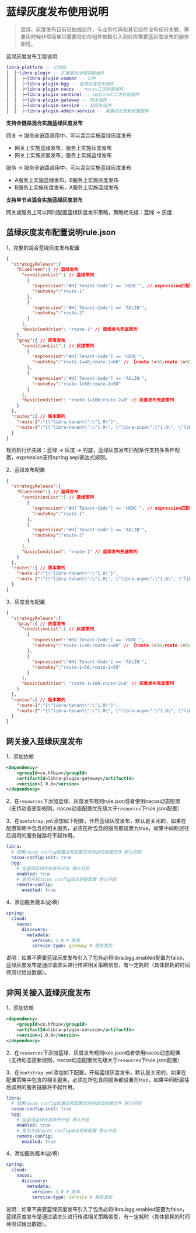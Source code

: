# 蓝绿灰度发布使用说明
> 蓝绿、灰度发布目前已抽成组件，与业务代码和其它组件没有任何关联，需要用时候非常简单只需要将对应组件依赖引入到对应需要蓝灰度发布的服务即可。

蓝绿灰度发布工程说明
```lua
libra-platform -- 父项目
│  │─libra-plugin -- 扩展服务治理功能组件
│  │  ├─libra-plugin-common -- 公共
│  │  ├─libra-plugin-bgg -- 蓝绿灰度发布组件
│  │  ├─libra-plugin-nacos -- nacos二次封装组件
│  │  ├─libra-plugin-sentinel -- sentinel二次封装组件
│  │  ├─libra-plugin-gateway -- 网关组件
│  │  ├─libra-plugin-service -- 非网关组件
│  │  ├─libra-plugin-admin-service -- 暴露动态更新配置服务
```

**支持全链路混合实施蓝绿灰度发布**

网关 -> 服务全链路调用中，可以混合实施蓝绿灰度发布

- 网关上实施蓝绿发布，服务上实施灰度发布
- 网关上实施灰度发布，服务上实施蓝绿发布

服务 -> 服务全链路调用中，可以混合实施蓝绿灰度发布

- A服务上实施蓝绿发布，B服务上实施灰度发布
- B服务上实施灰度发布，A服务上实施蓝绿发布

**支持单节点混合实施蓝绿灰度发布**

网关或服务上可以同时配置蓝绿灰度发布策略，策略优先级：蓝绿 -> 灰度

## 蓝绿灰度发布配置说明rule.json
1、完整的混合蓝绿灰度发布配置
```json
{
  "strategyRelease":{
    "blueGreen":{ // 蓝绿发布
      "conditionList":[ // 蓝绿策列
        {
          "expression":"#H['Tenant-Code'] == 'HDDC'", // expression匹配值是在请求头中获取，可根据请求头的属性进行匹对(使用spring spel)
          "routeKey":"route-1"
        },
        {
          "expression":"#H['Tenant-Code'] == 'AOLIN'",
          "routeKey":"route-2"
        }
      ],
      "basicCondition": "route-1" // 蓝绿发布兜底策列
    },
    "gray":{ // 灰度发布
      "conditionList":[ // 灰度策列
        {
          "expression":"#H['Tenant-Code'] == 'HDDC'",
          "routeKey":"route-1=40;route-2=60" // 【route-1=50;route-2=50】含义说明：route-1对应策列，40流量权重；route-1对应策列，60流量权重 （权重加起来100）
        },
        {
          "expression":"#H['Tenant-Code'] == 'AOLIN'",
          "routeKey":"route-1=50;route-2=50"
        }
      ],
      "basicCondition": "route-1=100;route-2=0" // 灰度发布兜底策列
    }
  },
  "routes":{ // 版本策列
    "route-1":"{\"libra-tenant\":\"1.0\"}",
    "route-2":"{\"libra-tenant\":\"1.0\", \"libra-ucpm\":\"1.0\", \"libra-base\":\"1.0\"}"
  }
}
```
规则执行优先级：蓝绿 -> 灰度 -> 兜底，蓝绿灰度发布匹配条件支持多条件配置，expression支持spring sepl表达式规则。

2、蓝绿发布配置
```json
{
  "strategyRelease":{
    "blueGreen":{ // 蓝绿发布
      "conditionList":[ // 蓝绿策列
        {
          "expression":"#H['Tenant-Code'] == 'HDDC'", // expression匹配值是在请求头中获取，可根据请求头的属性进行匹对(使用spring spel)
          "routeKey":"route-1"
        },
        {
          "expression":"#H['Tenant-Code'] == 'AOLIN'",
          "routeKey":"route-2"
        }
      ],
      "basicCondition": "route-1" // 蓝绿发布兜底策列
    }
  },
  "routes":{ // 版本策列
    "route-1":"{\"libra-tenant\":\"1.0\"}",
    "route-2":"{\"libra-tenant\":\"1.0\", \"libra-ucpm\":\"1.0\", \"libra-base\":\"1.0\"}"
  }
}
```
3、灰度发布配置
```json
{
  "strategyRelease":{
    "gray":{ // 灰度发布
      "conditionList":[ // 灰度策列
        {
          "expression":"#H['Tenant-Code'] == 'HDDC'",
          "routeKey":"route-1=40;route-2=60" // 【route-1=50;route-2=50】含义说明：route-1对应策列，40流量权重；route-1对应策列，60流量权重 （权重加起来100）
        },
        {
          "expression":"#H['Tenant-Code'] == 'AOLIN'",
          "routeKey":"route-1=50;route-2=50"
        }
      ],
      "basicCondition": "route-1=100;route-2=0" // 灰度发布兜底策列
    }
  },
  "routes":{ // 版本策列
    "route-1":"{\"libra-tenant\":\"1.0\"}",
    "route-2":"{\"libra-tenant\":\"1.0\", \"libra-ucpm\":\"1.0\", \"libra-base\":\"1.0\"}"
  }
}
```


## 网关接入蓝绿灰度发布
1、添加依赖
```xml
<dependency>
    <groupId>cn.hfbin</groupId>
    <artifactId>libra-plugin-gateway</artifactId>
    <version>1.0.0</version>
</dependency>
```
2、在`resources`下添加蓝绿、灰度发布规则rule.json或者使用nacos动态配置（支持动态更新规则，nacos动态配置优先级大于`resources`下rule.json配置）

3、在`bootstrap.yml`添加如下配置，开启蓝绿灰度发布，默认是关闭的，如果在配置策略中包含的相关服务，必须在所包含的服务都设置为true，如果中间断层往后调用的服务链路将不起作用。
```yml
libra:
  # 如果nacos config配置没有配置文件则自动创建文件 默认开启
  nacos-config-init: true
  bgg:
    # 全蓝绿蓝绿灰度发布开启 默认开启
    enabled: true
    # 是否开启nacos config动态更新配置 默认开启
    remote-config:
      enabled: true
```
4、添加服务版本(必填)
```yml
spring:
  cloud:
    nacos:
      discovery:
        metadata:
          version: 1.0 # 版本
          service-type: gateway # 服务类型
```

说明：如果不需要蓝绿灰度发布引入了包务必将libra.bgg.enabled配置为false，蓝绿灰度发布是通过请求头进行传递相关策略信息，有一定耗时（具体损耗的时间待测试给出数据）。

## 非网关接入蓝绿灰度发布

1、添加依赖
```xml
<dependency>
    <groupId>cn.hfbin</groupId>
    <artifactId>libra-plugin-service</artifactId>
    <version>1.0.0</version>
</dependency>
```
2、在`resources`下添加蓝绿、灰度发布规则rule.json或者使用nacos动态配置（支持动态更新规则，nacos动态配置优先级大于`resources`下rule.json配置）

3、在`bootstrap.yml`添加如下配置，开启蓝绿灰度发布，默认是关闭的，如果在配置策略中包含的相关服务，必须在所包含的服务都设置为true，如果中间断层往后调用的服务链路将不起作用。
```yml
libra:
  # 如果nacos config配置没有配置文件则自动创建文件 默认开启
  nacos-config-init: true
  bgg:
    # 全蓝绿蓝绿灰度发布开启 默认开启
    enabled: true
    # 是否开启nacos config动态更新配置 默认开启
    remote-config:
      enabled: true
```
4、添加服务版本(必填)
```yml
spring:
  cloud:
    nacos:
      discovery:
        metadata:
          version: 1.0 # 版本
          service-type: service # 服务类型
```
说明：如果不需要蓝绿灰度发布引入了包务必将libra.bgg.enabled配置为false，蓝绿灰度发布是通过请求头进行传递相关策略信息，有一定耗时（具体损耗的时间待测试给出数据）。
